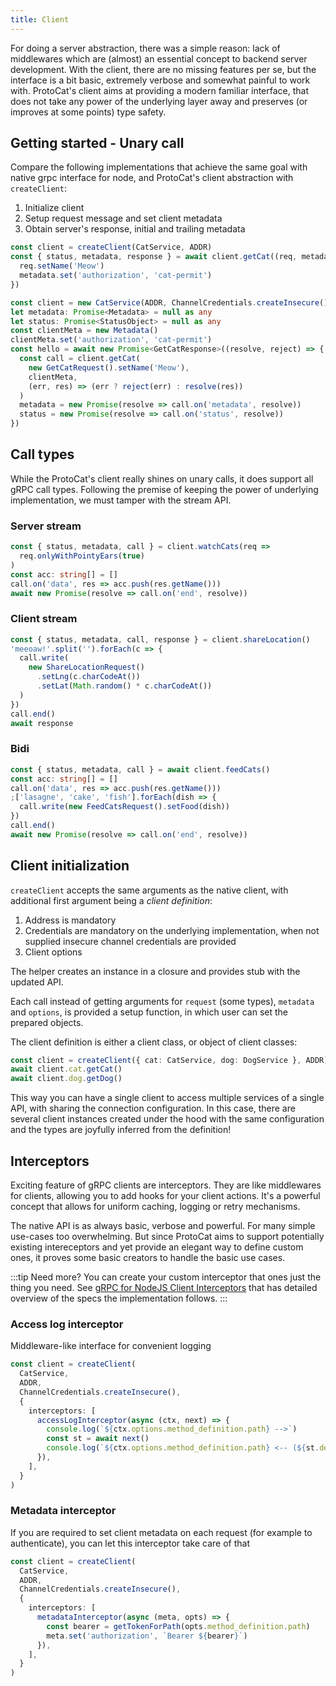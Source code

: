 ```yaml
---
title: Client
---
```


For doing a server abstraction, there was a simple reason: lack of middlewares which are (almost) an essential concept to backend server development. With the client, there are no missing features per se, but the interface is a bit basic, extremely verbose and somewhat painful to work with. ProtoCat's client aims at providing a modern familiar interface, that does not take any power of the underlying layer away and preserves (or improves at some points) type safety.

## Getting started - Unary call

Compare the following implementations that achieve the same goal with native grpc interface for node, and ProtoCat's client abstraction with `createClient`:

1. Initialize client
2. Setup request message and set client metadata
3. Obtain server's response, initial and trailing metadata

```typescript
const client = createClient(CatService, ADDR)
const { status, metadata, response } = await client.getCat((req, metadata) => {
  req.setName('Meow')
  metadata.set('authorization', 'cat-permit')
})
```

```typescript
const client = new CatService(ADDR, ChannelCredentials.createInsecure())
let metadata: Promise<Metadata> = null as any
let status: Promise<StatusObject> = null as any
const clientMeta = new Metadata()
clientMeta.set('authorization', 'cat-permit')
const hello = await new Promise<GetCatResponse>((resolve, reject) => {
  const call = client.getCat(
    new GetCatRequest().setName('Meow'),
    clientMeta,
    (err, res) => (err ? reject(err) : resolve(res))
  )
  metadata = new Promise(resolve => call.on('metadata', resolve))
  status = new Promise(resolve => call.on('status', resolve))
})
```

## Call types

While the ProtoCat's client really shines on unary calls, it does support all gRPC call types. Following the premise of keeping the power of underlying implementation, we must tamper with the stream API.

### Server stream

```typescript
const { status, metadata, call } = client.watchCats(req =>
  req.onlyWithPointyEars(true)
)
const acc: string[] = []
call.on('data', res => acc.push(res.getName()))
await new Promise(resolve => call.on('end', resolve))
```

### Client stream

```typescript
const { status, metadata, call, response } = client.shareLocation()
'meeoaw!'.split('').forEach(c => {
  call.write(
    new ShareLocationRequest()
      .setLng(c.charCodeAt())
      .setLat(Math.random() * c.charCodeAt())
  )
})
call.end()
await response
```

### Bidi

```typescript
const { status, metadata, call } = await client.feedCats()
const acc: string[] = []
call.on('data', res => acc.push(res.getName()))
;['lasagne', 'cake', 'fish'].forEach(dish => {
  call.write(new FeedCatsRequest().setFood(dish))
})
call.end()
await new Promise(resolve => call.on('end', resolve))
```

## Client initialization

`createClient` accepts the same arguments as the native client, with additional first argument being a _client definition_:

1. Address is mandatory
2. Credentials are mandatory on the underlying implementation, when not supplied insecure channel credentials are provided
3. Client options

The helper creates an instance in a closure and provides stub with the updated API.

Each call instead of getting arguments for `request` (some types), `metadata` and `options`, is provided a setup function, in which user can set the prepared objects.

The client definition is either a client class, or object of client classes:

```typescript
const client = createClient({ cat: CatService, dog: DogService }, ADDR)
await client.cat.getCat()
await client.dog.getDog()
```

This way you can have a single client to access multiple services of a single API, with sharing the connection configuration. In this case, there are several client instances created under the hood with the same configuration and the types are joyfully inferred from the definition!

## Interceptors

Exciting feature of gRPC clients are interceptors. They are like middlewares for clients, allowing you to add hooks for your client actions. It's a powerful concept that allows for uniform caching, logging or retry mechanisms.

The native API is as always basic, verbose and powerful. For many simple use-cases too overwhelming. But since ProtoCat aims to support potentially existing intereceptors and yet provide an elegant way to define custom ones, it proves some basic creators to handle the basic use cases.

:::tip
Need more? You can create your custom interceptor that ones just the thing you need. See [gRPC for NodeJS Client Interceptors](https://github.com/grpc/proposal/blob/master/L5-node-client-interceptors.md) that has detailed overview of the specs the implementation follows.
:::

### Access log interceptor

Middleware-like interface for convenient logging

```typescript
const client = createClient(
  CatService,
  ADDR,
  ChannelCredentials.createInsecure(),
  {
    interceptors: [
      accessLogInterceptor(async (ctx, next) => {
        console.log(`${ctx.options.method_definition.path} -->`)
        const st = await next()
        console.log(`${ctx.options.method_definition.path} <-- (${st.details})`)
      }),
    ],
  }
)
```

### Metadata interceptor

If you are required to set client metadata on each request (for example to authenticate), you can let this interceptor take care of that

```typescript
const client = createClient(
  CatService,
  ADDR,
  ChannelCredentials.createInsecure(),
  {
    interceptors: [
      metadataInterceptor(async (meta, opts) => {
        const bearer = getTokenForPath(opts.method_definition.path)
        meta.set('authorization', `Bearer ${bearer}`)
      }),
    ],
  }
)
```
